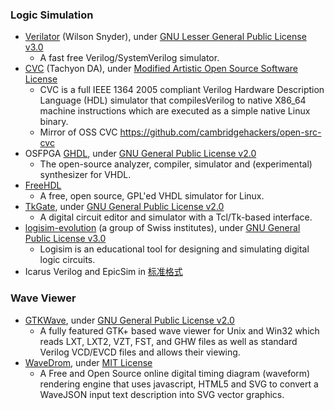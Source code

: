 ### Logic Simulation
 - [Verilator](https://www.veripool.org/wiki/verilator) (Wilson Snyder), under [GNU Lesser General Public License v3.0](https://github.com/verilator/verilator/blob/master/LICENSE)
   - A fast free Verilog/SystemVerilog simulator.
 - [CVC](http://www.tachyon-da.com/what-is-cvc/) (Tachyon DA), under [Modified Artistic Open Source Software License](http://www.tachyon-da.com/licensing-faq/)
   - CVC is a full IEEE 1364 2005 compliant Verilog Hardware Description Language (HDL) simulator that compilesVerilog to native X86_64 machine instructions which are executed as a simple native Linux binary.
   - Mirror of OSS CVC https://github.com/cambridgehackers/open-src-cvc
 - OSFPGA [GHDL](https://github.com/ghdl/ghdl), under [GNU General Public License v2.0](https://github.com/ghdl/ghdl/blob/master/COPYING.md)
   - The open-source analyzer, compiler, simulator and (experimental) synthesizer for VHDL.
 - [FreeHDL](http://freehdl.seul.org/)
   - A free, open source, GPL'ed VHDL simulator for Linux.
 - [TkGate](https://github.com/bnoordhuis/tkgate), under [GNU General Public License v2.0](https://github.com/bnoordhuis/tkgate/blob/master/COPYING)
   - A digital circuit editor and simulator with a Tcl/Tk-based interface.
 - [logisim-evolution](https://github.com/reds-heig/logisim-evolution) (a group of Swiss institutes), under [GNU General Public License v3.0](https://github.com/reds-heig/logisim-evolution/blob/master/LICENSE.md)
   - Logisim is an educational tool for designing and simulating digital logic circuits.
 - Icarus Verilog and EpicSim in [标准格式](../../flow/standard/)

### Wave Viewer
- [GTKWave](https://github.com/gtkwave/gtkwave), under [GNU General Public License v2.0](https://github.com/gtkwave/gtkwave/blob/master/LICENSE)
  - A fully featured GTK+ based wave viewer for Unix and Win32 which reads LXT, LXT2, VZT, FST, and GHW files as well as standard Verilog VCD/EVCD files and allows their viewing.
- [WaveDrom](https://github.com/wavedrom/wavedrom), under [MIT License](https://github.com/wavedrom/wavedrom/blob/master/LICENSE)
  - A Free and Open Source online digital timing diagram (waveform) rendering engine that uses javascript, HTML5 and SVG to convert a WaveJSON input text description into SVG vector graphics.
